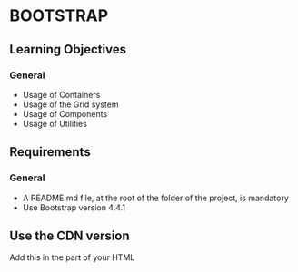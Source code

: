 # BOOTSTRAP

## Learning Objectives

### General

- Usage of Containers
- Usage of the Grid system
- Usage of Components
- Usage of Utilities

## Requirements

### General

- A README.md file, at the root of the folder of the project, is mandatory
- Use Bootstrap version 4.4.1

## Use the CDN version

Add this <link> in the <head> part of your HTML

<link rel="stylesheet" href="https://stackpath.bootstrapcdn.com/bootstrap/4.4.1/css/bootstrap.min.css" integrity="sha384-Vkoo8x4CGsO3+Hhxv8T/Q5PaXtkKtu6ug5TOeNV6gBiFeWPGFN9MuhOf23Q9Ifjh" crossorigin="anonymous">

